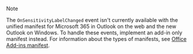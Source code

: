 > [!NOTE]
> The `OnSensitivityLabelChanged` event isn't currently available with the unified manifest for Microsoft 365 in Outlook on the web and the new Outlook on Windows. To handle these events, implement an add-in only manifest instead. For information about the types of manifests, see [Office Add-ins manifest](../develop/add-in-manifests.md).
